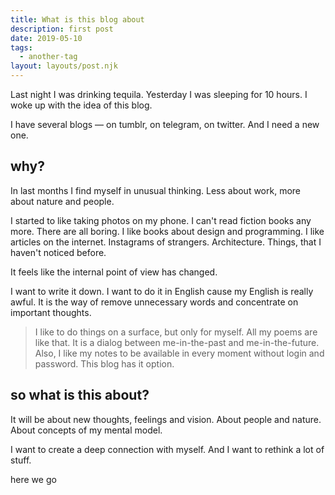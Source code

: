 ```yaml
---
title: What is this blog about
description: first post 
date: 2019-05-10
tags:
  - another-tag
layout: layouts/post.njk
---
```


Last night I was drinking tequila. Yesterday I was sleeping for 10 hours. I woke up with the idea of this blog.

I have several blogs — on tumblr, on telegram, on twitter. And I need a new one.

## why?

In last months I find myself in unusual thinking. Less about work, more about nature and people. 

I started to like taking photos on my phone. I can't read fiction books any more. There are all boring. I like books about design and programming. I like articles on the internet. Instagrams of strangers. Architecture. Things, that I haven't noticed before.

It feels like the internal point of view has changed.

I want to write it down. I want to do it in English cause my English is really awful. It is the way of remove unnecessary words and concentrate on important thoughts.


> I like to do things on a surface, but only for myself. All my poems are like that. It is a dialog between me-in-the-past and me-in-the-future. Also, I like my notes to be available in every moment without login and password. This blog has it option.


## so what is this about?

It will be about new thoughts, feelings and vision. About people and nature. About concepts of my mental model. 

I want to create a deep connection with myself. And I want to rethink a lot of stuff.

here we go